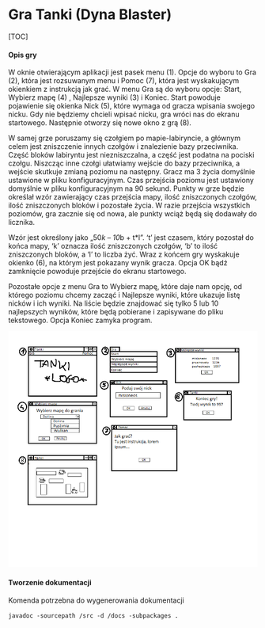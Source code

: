# Gra Tanki (Dyna Blaster)



[TOC]

#### Opis gry

W oknie otwierającym aplikacji jest pasek menu (1). Opcje do wyboru to Gra (2), która jest rozsuwanym menu i Pomoc (7), która jest wyskakującym okienkiem z instrukcją jak grać. W menu Gra są do wyboru opcje: Start, Wybierz mapę (4) , Najlepsze wyniki (3) i Koniec. Start powoduje pojawienie się okienka Nick (5), które wymaga od gracza wpisania swojego nicku. Gdy nie będziemy chcieli wpisać nicku, gra wróci nas do ekranu startowego. Następnie otworzy się nowe okno z grą (8).

W samej grze poruszamy się czołgiem po mapie-labiryncie, a głównym celem jest zniszczenie innych czołgów i znalezienie bazy przeciwnika. Część bloków labiryntu jest niezniszczalna, a część jest podatna na pociski czołgu. Niszcząc inne czołgi ułatwiamy wejście do bazy przeciwnika, a wejście skutkuje zmianą poziomu na następny. Gracz ma 3 życia domyślnie ustawione w pliku konfiguracyjnym. Czas przejścia poziomu jest ustawiony domyślnie w pliku konfiguracyjnym na 90 sekund. Punkty w grze będzie określał wzór zawierający czas przejścia mapy, ilość zniszczonych czołgów, ilość zniszczonych bloków i pozostałe życia. W razie przejścia wszystkich poziomów, gra zacznie się od nowa, ale punkty wciąż będą się dodawały do licznika. 

Wzór jest określony jako „50*k – 10*b + t*l”. ‘t’ jest czasem, który pozostał do końca mapy, ‘k’ oznacza ilość zniszczonych czołgów, ‘b’ to ilość zniszczonych bloków, a ‘l’ to liczba żyć.
Wraz z końcem gry wyskakuje okienko (6), na którym jest pokazany wynik gracza. Opcja OK bądź zamknięcie powoduje przejście do ekranu startowego.

Pozostałe opcje z menu Gra to Wybierz mapę, które daje nam opcję, od którego poziomu chcemy zacząć i Najlepsze wyniki, które ukazuje listę nicków i ich wyniki. Na liście będzie znajdować się tylko 5 lub 10 najlepszych wyników, które będą pobierane i zapisywane do pliku tekstowego. Opcja Koniec zamyka program. 



![](./mockup.png)

#### Tworzenie dokumentacji

Komenda potrzebna do wygenerowania dokumentacji

```
javadoc -sourcepath /src -d /docs -subpackages .
```

